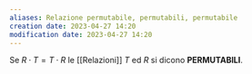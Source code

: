 ```yaml
---
aliases: Relazione permutabile, permutabili, permutabile
creation date: 2023-04-27 14:20
modification date: 2023-04-27 14:20
---
```



Se $R \cdot T = T \cdot R$ le [[Relazioni]] $T$ ed $R$ si dicono **PERMUTABILI**.



